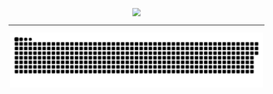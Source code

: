 <p align="center">
  <img src="https://cdn.pixabay.com/animation/2024/05/16/21/45/21-45-34-3_512.gif" width="200px" />
</p>
<hr>
<p align="center">
  <img src="./snake.svg" width="500px" />
</p>
